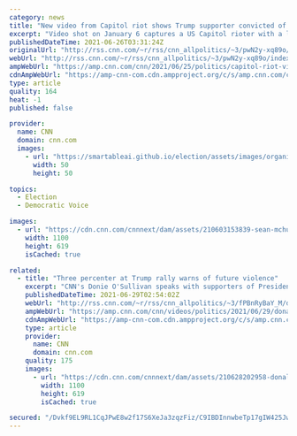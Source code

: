 ```yaml
---
category: news
title: "New video from Capitol riot shows Trump supporter convicted of statutory rape heckling police"
excerpt: "Video shot on January 6 captures a US Capitol rioter with a lengthy criminal history heckling police with a bullhorn and spraying an unknown substance toward them.\n    \n"
publishedDateTime: 2021-06-26T03:31:24Z
originalUrl: "http://rss.cnn.com/~r/rss/cnn_allpolitics/~3/pwN2y-xq89o/index.html"
webUrl: "http://rss.cnn.com/~r/rss/cnn_allpolitics/~3/pwN2y-xq89o/index.html"
ampWebUrl: "https://amp.cnn.com/cnn/2021/06/25/politics/capitol-riot-video-trump-supporter-heckling-police/index.html"
cdnAmpWebUrl: "https://amp-cnn-com.cdn.ampproject.org/c/s/amp.cnn.com/cnn/2021/06/25/politics/capitol-riot-video-trump-supporter-heckling-police/index.html"
type: article
quality: 164
heat: -1
published: false

provider:
  name: CNN
  domain: cnn.com
  images:
    - url: "https://smartableai.github.io/election/assets/images/organizations/cnn.com-50x50.jpg"
      width: 50
      height: 50

topics:
  - Election
  - Democratic Voice

images:
  - url: "https://cdn.cnn.com/cnnnext/dam/assets/210603153839-sean-mchugh-capitol-insurrection-super-tease.jpg"
    width: 1100
    height: 619
    isCached: true

related:
  - title: "Three percenter at Trump rally warns of future violence"
    excerpt: "CNN's Donie O'Sullivan speaks with supporters of President Donald Trump at a rally in Wellington, Ohio, who falsely believe that Trump won the 2020 election.\n    \n"
    publishedDateTime: 2021-06-29T02:54:02Z
    webUrl: "http://rss.cnn.com/~r/rss/cnn_allpolitics/~3/fPBnRyBaY_M/donald-trump-rally-president-2020-election-osullivan-pkg-vpx-ebof.cnn"
    ampWebUrl: "https://amp.cnn.com/cnn/videos/politics/2021/06/29/donald-trump-rally-president-2020-election-osullivan-pkg-vpx-ebof.cnn"
    cdnAmpWebUrl: "https://amp-cnn-com.cdn.ampproject.org/c/s/amp.cnn.com/cnn/videos/politics/2021/06/29/donald-trump-rally-president-2020-election-osullivan-pkg-vpx-ebof.cnn"
    type: article
    provider:
      name: CNN
      domain: cnn.com
    quality: 175
    images:
      - url: "https://cdn.cnn.com/cnnnext/dam/assets/210628202958-donald-trump-rally-president-2020-election-osullivan-pkg-vpx-ebof-00015214-super-tease.png"
        width: 1100
        height: 619
        isCached: true

secured: "/Dvkf9EL9RL1CqJPwE8w2f17S6XeJa3zqzFiz/C9IBDInnwbeTp17gIW425JwEWFkOYxgGCvdLLDDCHNFMEET2NBsv4erRmB4gVu0qGYZWMNBL+mUBBujaMJxkjrqaFVVAxSnThOjOMxTDaGVtZZyR+8pdkQfmzpSbOQ4uDzUsGxpJPo37RLDZhoQKaSYf8AFwJcI+UAv0A8bF0LGMR5PsfS8XZVPFFQTDUSM7q9f3ws4+Gnu/QZK0t153QeK8yaTBcrV5IpMUSVLOJfRTxZqRBJ1XGKps9GBG40+j6hpvZvVgEpxvaEB5icLfOx89zHAbmQM17dr8e4jA6uo7HgRGz76403CQutMndrvUlL5J4=;1Ukv5CQpBK6gzOjcZa8xCg=="
---
```


